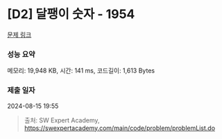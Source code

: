 # [D2] 달팽이 숫자 - 1954 

[문제 링크](https://swexpertacademy.com/main/code/problem/problemDetail.do?contestProbId=AV5PobmqAPoDFAUq) 

### 성능 요약

메모리: 19,948 KB, 시간: 141 ms, 코드길이: 1,613 Bytes

### 제출 일자

2024-08-15 19:55



> 출처: SW Expert Academy, https://swexpertacademy.com/main/code/problem/problemList.do